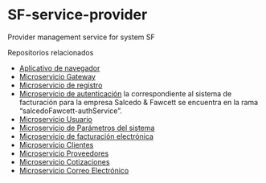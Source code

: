 # SF-service-provider
Provider management service for system SF

Repositorios relacionados
- [Aplicativo de navegador](https://github.com/Nex2Nym/fe-sistema-facturacion-sf)
- [Microservicio Gateway](https://github.com/RTMadao/SF-service-gateway)
- [Microservicio de registro](https://github.com/RTMadao/SF-service-registry)
- [Microservicio de autenticación](https://github.com/RTMadao/authentication_service/tree/salcedoFawcett-authService) la correspondiente al sistema de facturación para la empresa Salcedo & Fawcett se encuentra en la rama “salcedoFawcett-authService”. 
- [Microservicio Usuario](https://github.com/RTMadao/SF-service-user-service)
- [Microservicio de Parámetros del sistema](https://github.com/RTMadao/SF-service-parameter)
- [Microservicio de facturación electrónica](https://github.com/RTMadao/SF-service-electronic_invoice)
- [Microservicio Clientes](https://github.com/RTMadao/SF-service-client)
- [Microservicio Proveedores](https://github.com/RTMadao/SF-service-provider)
- [Microservicio Cotizaciones](https://github.com/RTMadao/SF-service-economicProposal)
- [Microservicio Correo Electrónico](https://github.com/RTMadao/SF-service-mail)
